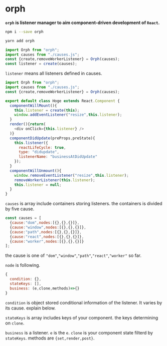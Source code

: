 # orph

**`orph` is listener manager to aim component-driven development of `React`.**

```sh
npm i --save orph
```
```sh
yarn add orph
```
```javascript
import Orph from "orph";
import causes from "./causes.js";
const {create,removeWorkerListener} = Orph(causes);
const listener = create(causes);
```

`listener` means all listeners defined in causes.

```javascript
import Orph from "orph";
import causes from "./causes.js";
const {create,removeWorkerListener} = Orph(causes);

export default class Hoge extends React.Component {
  componentWillMount(){
    this.listener = create(this);
    window.addEventListener("resize",this.listener);
  }
  render(){return(
    <div onClick={this.listener} />
  )}
  componentDidUpdate(preProps,preState){
    this.listener({
      reactLifeCycle: true,
      type: "didupdate",
      listenerName: "businessAtDidUpdate"
    });
  }
  componentWillUnmount(){
    window.removeEventListener("resize",this.listener);
    removeWorkerListener(this.listener);
    this.listener = null;
  }
}
```
`causes` is array include containers storing listeners. the containers is divided by five cause.

```javascript
const causes = [
  {cause:"dom",nodes:[{},{},{}]},
  {cause:"window",nodes:[{},{},{}]},
  {cause:"path",nodes:[{},{},{}]},
  {cause:"react",nodes:[{},{},{}]},
  {cause:"worker",nodes:[{},{},{}]}
];
```

the cause is one of `"dom"`,`"window"`,`"path"`,`"react"`,`"worker"` so far.

`node` is following.

```javascript
{
  condition: {},
  stateKeys: [],
  business: (e,clone,methods)=>{}
}
```

`condition` is object stored conditional information of the listener. It varies by its cause. explain below.

`stateKeys` is array includes keys of your component. the keys determining on `clone`.

`business` is a listener. `e` is the `e`. `clone` is your component state filterd by `stateKeys`. methods are `{set,render,post}`.
